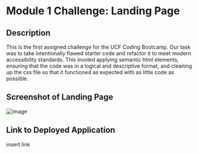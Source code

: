 # Module 1 Challenge: Landing Page

## Description

This is the first assigned challenge for the UCF Coding Bootcamp. Our task was to take intentionally flawed starter code and refactor it to meet modern accessibility standards. This involed applying semantic html elements, ensuring that the code was in a logical and descriptive format, and cleaning up the css file so that it functioned as expected with as little code as possible.

## Screenshot of Landing Page

![image](https://user-images.githubusercontent.com/121977575/219906946-a0b160c6-d362-4642-bf4e-cc3045830256.png)

## Link to Deployed Application

insert link
